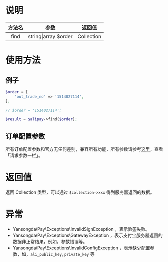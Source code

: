 # 说明

| 方法名 | 参数 | 返回值 |
| :---: | :---: | :---: |
| find | string\|array $order | Collection |

# 使用方法

## 例子

```php
$order = [
    'out_trade_no' => '1514027114',
];

// $order = '1514027114';

$result = $alipay->find($order);
```

## 订单配置参数

所有订单配置参数和官方无任何差别，兼容所有功能，所有参数请参考[这里](https://docs.open.alipay.com/api_1/alipay.trade.query/)，查看「请求参数一栏」。

# 返回值

返回 Collection 类型，可以通过 `$collection->xxx` 得到服务器返回的数据。

# 异常

* Yansongda\Pay\Exceptions\InvalidSignException ，表示验签失败。
* Yansongda\Pay\Exceptions\GatewayException ，表示支付宝服务器返回的数据非正常结果，例如，参数错误等。
* Yansongda\Pay\Exceptions\InvalidConfigException ，表示缺少配置参数，如，`ali_public_key`, `private_key` 等



